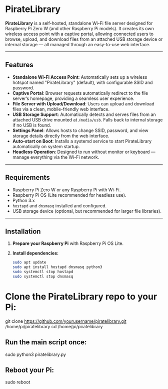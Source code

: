 # PirateLibrary

**PirateLibrary** is a self-hosted, standalone Wi-Fi file server designed for Raspberry Pi Zero W (and other Raspberry Pi models). It creates its own wireless access point with a captive portal, allowing connected users to browse, upload, and download files from an attached USB storage device or internal storage — all managed through an easy-to-use web interface.

---

## Features

- **Standalone Wi-Fi Access Point**: Automatically sets up a wireless hotspot named "PirateLibrary" (default), with configurable SSID and password.
- **Captive Portal**: Browser requests automatically redirect to the file server’s homepage, providing a seamless user experience.
- **File Server with Upload/Download**: Users can upload and download files via a clean, mobile-friendly web interface.
- **USB Storage Support**: Automatically detects and serves files from an attached USB drive mounted at `/media/usb`. Falls back to internal storage if no USB is found.
- **Settings Panel**: Allows hosts to change SSID, password, and view storage details directly from the web interface.
- **Auto-start on Boot**: Installs a systemd service to start PirateLibrary automatically on system startup.
- **Headless Operation**: Designed to run without monitor or keyboard — manage everything via the Wi-Fi network.

---

## Requirements

- Raspberry Pi Zero W or any Raspberry Pi with Wi-Fi.
- Raspberry Pi OS (Lite recommended for headless use).
- Python 3.x
- `hostapd` and `dnsmasq` installed and configured.
- USB storage device (optional, but recommended for larger file libraries).

---

## Installation

1. **Prepare your Raspberry Pi** with Raspberry Pi OS Lite.

2. **Install dependencies:**
   ```bash
   sudo apt update
   sudo apt install hostapd dnsmasq python3
   sudo systemctl stop hostapd
   sudo systemctl stop dnsmasq

# Clone the PirateLibrary repo to your Pi:
git clone https://github.com/yourusername/piratelibrary.git /home/pi/piratelibrary
cd /home/pi/piratelibrary

## Run the main script once:
sudo python3 piratelibrary.py


## Reboot your Pi:
sudo reboot

